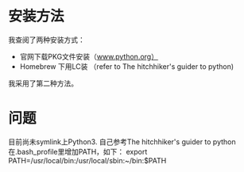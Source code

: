 # 安装方法
我查阅了两种安装方式：
- 官网下载PKG文件安装（www.python.org）
- Homebrew 下用LC装 （refer to The hitchhiker's guider to python)

我采用了第二种方法。

# 问题
目前尚未symlink上Python3.
自己参考The hitchhiker's guider to python 在.bash_profile里增加PATH，如下：
export PATH=/usr/local/bin:/usr/local/sbin:~/bin:$PATH

